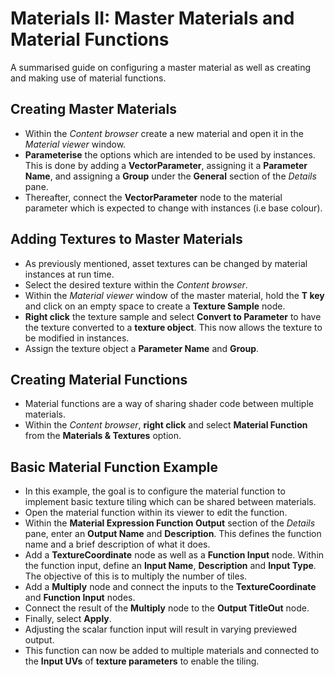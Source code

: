 # Materials II: Master Materials and Material Functions

A summarised guide on configuring a master material as well as creating and making use of material functions.

## Creating Master Materials
   * Within the *Content browser* create a new material and open it in the *Material viewer* window.
   * **Parameterise** the options which are intended to be used by instances. This is done by adding a **VectorParameter**, assigning it a **Parameter Name**, and assigning a **Group** under the **General** section of the *Details* pane.
   * Thereafter, connect the **VectorParameter** node to the material parameter which is expected to change with instances (i.e base colour).

## Adding Textures to Master Materials
   * As previously mentioned, asset textures can be changed by material instances at run time.
   * Select the desired texture within the *Content browser*.
   * Within the *Material viewer* window of the master material, hold the **T key** and click on an empty space to create a **Texture Sample** node. 
   * **Right click** the texture sample and select **Convert to Parameter** to have the texture converted to a **texture object**. This now allows the texture to be modified in instances.
   * Assign the texture object a **Parameter Name** and **Group**.

## Creating Material Functions
   * Material functions are a way of sharing shader code between multiple materials.
   * Within the *Content browser*, **right click** and select **Material Function** from the **Materials & Textures** option.
   
## Basic Material Function Example
   * In this example, the goal is to configure the material function to implement basic texture tiling which can be shared between materials.
   * Open the material function within its viewer to edit the function.
   * Within the **Material Expression Function Output** section of the *Details* pane, enter an **Output Name** and **Description**. This defines the function name and a brief description of what it does.
   * Add a **TextureCoordinate** node as well as a **Function Input** node. Within the function input, define an **Input Name**, **Description** and **Input Type**. The objective of this is to multiply the number of tiles.
   * Add a **Multiply** node and connect the inputs to the **TextureCoordinate** and **Function Input** nodes.
   * Connect the result of the **Multiply** node to the **Output TitleOut** node.
   * Finally, select **Apply**.
   * Adjusting the scalar function input will result in varying previewed output.
   * This function can now be added to multiple materials and connected to the **Input UVs** of **texture parameters** to enable the tiling.